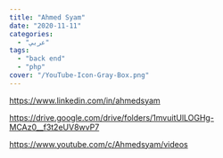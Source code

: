 ```yaml
---
title: "Ahmed Syam"
date: "2020-11-11"
categories:
  - "عربي"
tags:
  - "back end"
  - "php"
cover: "/YouTube-Icon-Gray-Box.png"
---
```


https://www.linkedin.com/in/ahmedsyam

https://drive.google.com/drive/folders/1mvuitUlLOGHg-MCAz0__f3t2eUV8wvP7

https://www.youtube.com/c/Ahmedsyam/videos
